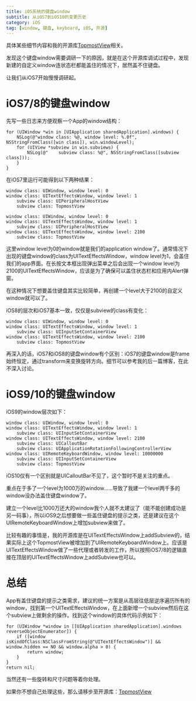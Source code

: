 ```yaml
---
title: iOS系统的键盘window
subtitle: 从iOS7到iOS10的变更历史
category: iOS
tag: [window, 键盘, keyboard, iOS, 开源]
---
```


具体某些细节内容和我的开源库[TopmostView](https://github.com/HarrisonXi/TopmostView)相关。

发现这个键盘window需要调研一下的原因，就是在这个开源库调试过程中，发现新建的自定义window连状态栏都能盖住的情况下，居然盖不住键盘。

让我们从iOS7开始慢慢调研起。

<!--more-->

# iOS7/8的键盘window

先写一些日志来方便观察一个App的window结构：

```objc
for (UIWindow *win in [UIApplication sharedApplication].windows) {
    NSLog(@"window class: %@, window level: %.0f", NSStringFromClass([win class]), win.windowLevel);
    for (UIView *subview in win.subviews) {
        NSLog(@"    subview class: %@", NSStringFromClass([subview class]));
    }
}
```

在iOS7里运行可能得到以下两种结果：

```objc
window class: UIWindow, window level: 0
window class: UITextEffectsWindow, window level: 1
    subview class: UIPeripheralHostView
    subview class: TopmostView
```

```objc
window class: UIWindow, window level: 0
window class: UITextEffectsWindow, window level: 1
    subview class: UIPeripheralHostView
window class: UITextEffectsWindow, window level: 2100
    subview class: TopmostView
```

这里window level为0的window就是我们的application window了。通常情况下出现的键盘window的class为UITextEffectsWindow，window level为1，会盖住我们的app界面。在长按文本框出现弹出菜单之后会出现一个window level为2100的UITextEffectsWindow，应该是为了确保可以盖住状态栏和应用内Alert弹窗。

在这种情况下想要盖住键盘其实比较简单，再创建一个level大于2100的自定义window就可以了。

iOS8的层次和iOS7基本一致，仅仅是subview的class有变化：

```objc
window class: UIWindow, window level: 0
window class: UITextEffectsWindow, window level: 1
    subview class: UIInputSetContainerView
window class: UITextEffectsWindow, window level: 2100
    subview class: TopmostView
```

再深入的话，iOS7和iOS8的键盘window有个区别：iOS7的键盘window是frame始终恒定，通过transform来变换旋转方向。细节可以参考我的后一篇博客，在此不深入讨论。

# iOS9/10的键盘window

iOS9的window层次如下：

```objc
window class: UIWindow, window level: 0
window class: UITextEffectsWindow, window level: 1
    subview class: UIInputSetContainerView
window class: UITextEffectsWindow, window level: 2100
    subview class: UICalloutBar
    subview class: UIApplicationRotationFollowingControllerView
window class: UIRemoteKeyboardWindow, window level: 10000000
    subview class: UIInputSetContainerView
    subview class: TopmostView
```

iOS10仅有一个区别就是UICalloutBar不见了，这个暂时不是关注的重点。

重点在于多了一个level为1000万的window……导致了我建一个level两千多的window没办法盖住键盘window了。

建立一个level比1000万还大的window我个人就不太建议了（能不能创建成功是另一码事），所以iOS9之后想要做一些盖住键盘的提示之类，还是建议在这个UIRemoteKeyboardWindow上增加subview来做了。

比较有趣的事情是，我的开源库是在UITextEffectsWindow上addSubview的，结果实际上这个TopmostView被增加到了UIRemoteKeyboardWindow上。应该是UITextEffectsWindow做了一些代理或者转发的工作，所以按照iOS7/8的逻辑直接在顶层的UITextEffectsWindow上addSubview也可以。

# 总结

App有盖住键盘的提示之类需求，建议的统一方案是从高层往低层逆序遍历所有的window，找到第一个UITextEffectsWindow，在上面新增一个subview然后在这个subview上做剩余的操作。找到这个window的具体代码示例如下：

```objc
for (UIWindow *window in [[UIApplication sharedApplication].windows reverseObjectEnumerator]) {
    if ([window isKindOfClass:NSClassFromString(@"UITextEffectsWindow")] && window.hidden == NO && window.alpha > 0) {
        return window;
    }
}
return nil;
```

当然还有一些旋转和尺寸问题等着你处理。

如果你不想自己处理这些，那么请移步至开源库：[TopmostView](https://github.com/HarrisonXi/TopmostView)
